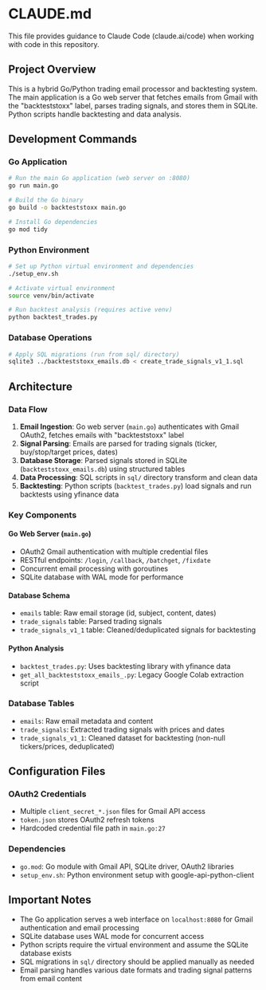 # CLAUDE.md

This file provides guidance to Claude Code (claude.ai/code) when working with code in this repository.

## Project Overview

This is a hybrid Go/Python trading email processor and backtesting system. The main application is a Go web server that fetches emails from Gmail with the "backteststoxx" label, parses trading signals, and stores them in SQLite. Python scripts handle backtesting and data analysis.

## Development Commands

### Go Application
```bash
# Run the main Go application (web server on :8080)
go run main.go

# Build the Go binary
go build -o backteststoxx main.go

# Install Go dependencies
go mod tidy
```

### Python Environment
```bash
# Set up Python virtual environment and dependencies
./setup_env.sh

# Activate virtual environment
source venv/bin/activate

# Run backtest analysis (requires active venv)
python backtest_trades.py
```

### Database Operations
```bash
# Apply SQL migrations (run from sql/ directory)
sqlite3 ../backteststoxx_emails.db < create_trade_signals_v1_1.sql
```

## Architecture

### Data Flow
1. **Email Ingestion**: Go web server (`main.go`) authenticates with Gmail OAuth2, fetches emails with "backteststoxx" label
2. **Signal Parsing**: Emails are parsed for trading signals (ticker, buy/stop/target prices, dates)
3. **Database Storage**: Parsed signals stored in SQLite (`backteststoxx_emails.db`) using structured tables
4. **Data Processing**: SQL scripts in `sql/` directory transform and clean data
5. **Backtesting**: Python scripts (`backtest_trades.py`) load signals and run backtests using yfinance data

### Key Components

#### Go Web Server (`main.go`)
- OAuth2 Gmail authentication with multiple credential files
- RESTful endpoints: `/login`, `/callback`, `/batchget`, `/fixdate`
- Concurrent email processing with goroutines
- SQLite database with WAL mode for performance

#### Database Schema
- `emails` table: Raw email storage (id, subject, content, dates)
- `trade_signals` table: Parsed trading signals
- `trade_signals_v1_1` table: Cleaned/deduplicated signals for backtesting

#### Python Analysis
- `backtest_trades.py`: Uses backtesting library with yfinance data
- `get_all_backteststoxx_emails_.py`: Legacy Google Colab extraction script

### Database Tables
- `emails`: Raw email metadata and content
- `trade_signals`: Extracted trading signals with prices and dates  
- `trade_signals_v1_1`: Cleaned dataset for backtesting (non-null tickers/prices, deduplicated)

## Configuration Files

### OAuth2 Credentials
- Multiple `client_secret_*.json` files for Gmail API access
- `token.json` stores OAuth2 refresh tokens
- Hardcoded credential file path in `main.go:27`

### Dependencies
- `go.mod`: Go module with Gmail API, SQLite driver, OAuth2 libraries
- `setup_env.sh`: Python environment setup with google-api-python-client

## Important Notes

- The Go application serves a web interface on `localhost:8080` for Gmail authentication and email processing
- SQLite database uses WAL mode for concurrent access
- Python scripts require the virtual environment and assume the SQLite database exists
- SQL migrations in `sql/` directory should be applied manually as needed
- Email parsing handles various date formats and trading signal patterns from email content